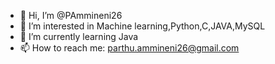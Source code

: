 - 👋 Hi, I’m @PAmmineni26
- 👀 I’m interested in Machine learning,Python,C,JAVA,MySQL
- 🌱 I’m currently learning Java
- 📫 How to reach me: parthu.ammineni26@gmail.com
<!---
PAmmineni26/PAmmineni26 is a ✨ special ✨ repository because its `README.md` (this file) appears on your GitHub profile.
You can click the Preview link to take a look at your changes.
--->
